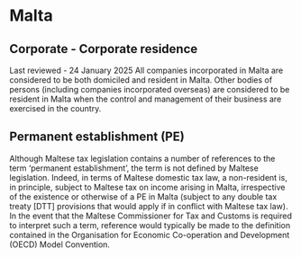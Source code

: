 # Malta
## Corporate - Corporate residence
Last reviewed - 24 January 2025
All companies incorporated in Malta are considered to be both domiciled and resident in Malta. Other bodies of persons (including companies incorporated overseas) are considered to be resident in Malta when the control and management of their business are exercised in the country.
## Permanent establishment (PE)
Although Maltese tax legislation contains a number of references to the term ‘permanent establishment’, the term is not defined by Maltese legislation. Indeed, in terms of Maltese domestic tax law, a non-resident is, in principle, subject to Maltese tax on income arising in Malta, irrespective of the existence or otherwise of a PE in Malta (subject to any double tax treaty [DTT] provisions that would apply if in conflict with Maltese tax law).
In the event that the Maltese Commissioner for Tax and Customs is required to interpret such a term, reference would typically be made to the definition contained in the Organisation for Economic Co-operation and Development (OECD) Model Convention.
